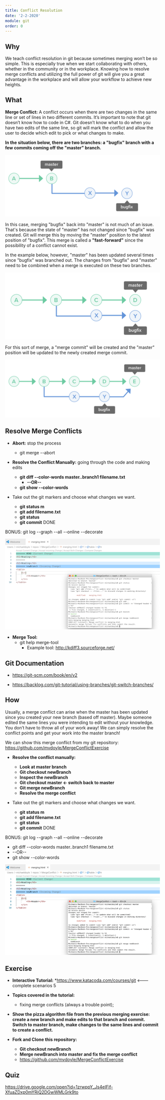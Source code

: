 ```yaml
---
title: Conflict Resolution
date: '2-2-2020'
module: git
order: 0
---
```


## Why

We teach conflict resolution in git because sometimes merging won’t be so simple.  This is especially true when we start collaborating with others, whether in the community or in the workplace.  Knowing how to resolve merge conflicts and utilizing the full power of git will give you a great advantage in the workplace and will allow your workflow to achieve new heights.

## What

**Merge Conflict:** A conflict occurs when there are two changes in the same line or set of lines in two different commits. It’s important to note that git doesn’t know how to code in C#.  Git doesn’t know what to do when you have two edits of the same line, so git will mark the conflict and allow the user to decide which edit to pick or what changes to make.

**In the situation below, there are two branches: a "bugfix" branch with a few commits coming off the "master" branch.**

![Conflict Example](../images/Conflict.png "Conflict Example")

In this case, merging "bugfix" back into "master" is not much of an issue. That's because the state of "master" has not changed since "bugfix" was created. Git will merge this by moving the "master" position to the latest position of "bugfix". This merge is called a **"fast-forward"** since the possibility of a conflict cannot exist.

In the example below, however, "master" has been updated several times since "bugfix" was branched out. The changes from "bugfix" and "master" need to be combined when a merge is executed on these two branches.

![Conflict Example(1)](../images/Conflict1.png "Conflict Example(1)")

For this sort of merge, a "merge commit" will be created and the "master" position will be updated to the newly created merge commit.

![Conflict Example(2)](../images/Conflict2.png "Conflict Example(2)")

## Resolve Merge Conflicts

* **Abort:** stop the process
  * git merge --abort

* **Resolve the Conflict Manually:** going through the code and making edits
  * **git diff --color-words master..branch1 filename.txt**
    * **--OR--**
  * **git show --color-words**

* Take out the git markers and choose what changes we want.
  * **git status m**
  * **git add filename.txt**
  * **git status**
  * **git commit**
DONE

BONUS: git log --graph --all --online --decorate

![Conflict Example(3)](../images/Conflict3.png "Conflict Example(3)")

* **Merge Tool:**
  * git help merge-tool
    * Example tool: <http://kdiff3.sourceforge.net/>

## Git Documentation

* <https://git-scm.com/book/en/v2>

* <https://backlog.com/git-tutorial/using-branches/git-switch-branches/>

## How

Usually, a merge conflict can arise when the master has been updated since you created your new branch (based off master).  Maybe someone edited the same lines you were intending to edit without your knowledge.  You don’t have to throw all of your work away!  We can simply resolve the conflict points and get your work into the master branch!

We can show this merge conflict from my git repository:
<https://github.com/mvdoyle/MergeConflictExercise>

* **Resolve the conflict manually:**
  * **Look at master branch**
  * **Git checkout newBranch**
  * **Inspect the newBranch**
  * **Git checkout master ← switch back to master**
  * **Git merge newBranch**
  * **Resolve the merge conflict**

* Take out the git markers and choose what changes we want.
  * **git status m**
  * **git add filename.txt**
  * **git status**
  * **git commit**
DONE

BONUS:
git log --graph --all --online --decorate

* git diff --color-words master..branch1 filename.txt
* --OR--
* git show --color-words

![Conflict Example(4)](../images/Conflict4.png "Conflict Example(4)")

## Exercise

* **Interactive Tutorial:**
  *<https://www.katacoda.com/courses/git> <--- complete scenarios 5

* **Topics covered in the tutorial:**
  * fixing merge conflicts (always a trouble point);

* **Show the pizza algorithm file from the previous merging exercise:  create a new branch and make edits to that branch and commit.  Switch to master branch, make changes to the same lines and commit to create a conflict.**

* **Fork and Clone this repository:**
  * **Git checkout newBranch**
  * **Merge newBranch into master and fix the merge conflict**
  * <https://github.com/mvdoyle/MergeConflictExercise>

## Quiz

<https://drive.google.com/open?id=1zrwppY_Js4eIFif-XfuaZDxp0mYRiQ2DGwWMLGrk9to>
